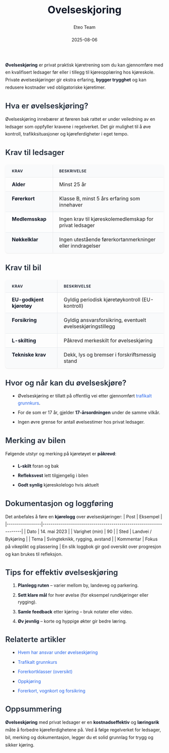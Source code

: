 ﻿---
title: "Ovelseskjoring"
date: 2025-08-06
draft: false
author: "Eteo Team"
description: "Guide to Ovelseskjoring for Norwegian driving theory exam."
categories: ["Driving Theory"]
tags: ["driving", "theory", "safety"]
featured_image: "/blogs/teori/ovelseskjoring/ovelseskjoring-image.svg"
---
<style>
/* Base text styling */
.article-content {
  font-family: 'Inter', -apple-system, BlinkMacSystemFont, 'Segoe UI', Roboto, Oxygen, Ubuntu, Cantarell, 'Open Sans', 'Helvetica Neue', sans-serif;
  line-height: 1.6;
  color: #1f2937;
  font-size: 16px;
}
/* Headers */
h1 {
  font-size: 2rem;
  font-weight: 700;
  margin: 2rem 0 1.5rem;
  color: #111827;
}
h2 {
  font-size: 1.5rem;
  font-weight: 600;
  margin: 2rem 0 1rem;
  color: #1f2937;
}
h3 {
  font-size: 1.25rem;
  font-weight: 600;
  margin: 1.5rem 0 0.75rem;
  color: #374151;
}
/* Paragraphs */
p {
  margin: 1rem 0;
  line-height: 1.7;
}
/* Lists */
ul, ol {
  margin: 1rem 0 1rem 1.5rem;
  padding-left: 1rem;
}
li {
  margin-bottom: 0.5rem;
  line-height: 1.6;
}
/* Bold and emphasis text */
strong, b {
  font-weight: 700 !important;
  color: #111827;
}
em, i {
  font-style: italic;
  color: #374151;
}
strong em, b i, em strong, i b {
  font-weight: 700 !important;
  font-style: italic;
  color: #111827;
}
/* Links */
a {
  color: #2563eb;
  text-decoration: none;
  transition: color 0.2s ease;
}
a:hover {
  color: #1d4ed8;
  text-decoration: underline;
}
/* Code blocks */
pre, code {
  font-family: 'SFMono-Regular', Consolas, 'Liberation Mono', Menlo, monospace;
  background-color: #f3f4f6;
  border-radius: 0.375rem;
  font-size: 0.875em;
}
pre {
  padding: 1rem;
  overflow-x: auto;
  margin: 1rem 0;
}
code {
  padding: 0.2em 0.4em;
}
/* Blockquotes */
blockquote {
  border-left: 4px solid #e5e7eb;
  margin: 1.5rem 0;
  padding: 0.75rem 1rem 0.75rem 1.5rem;
  background-color: #f9fafb;
  color: #4b5563;
  font-style: italic;
}
/* Tables */
table {
  margin: 1.5rem auto !important;
  border-collapse: collapse !important;
  width: 100% !important;
  max-width: 100%;
  box-shadow: 0 1px 3px rgba(0,0,0,0.1) !important;
  border-radius: 0.5rem !important;
  overflow: hidden !important;
  border: 1px solid #e5e7eb !important;
  display: table !important;
}
th, td {
  padding: 0.75rem 1.25rem !important;
  text-align: left !important;
  border: 1px solid #e5e7eb !important;
  vertical-align: top;
}
th {
  background-color: #f9fafb !important;
  font-weight: 600 !important;
  color: #111827 !important;
  text-transform: uppercase !important;
  font-size: 0.75rem !important;
  letter-spacing: 0.05em !important;
}
tr:nth-child(even) {
  background-color: #f9fafb !important;
}
tr:hover {
  background-color: #f3f4f6 !important;
}
/* Responsive adjustments */
@media (max-width: 768px) {
  .article-content {
    font-size: 15px;
  }
  h1 { font-size: 1.75rem; }
  h2 { font-size: 1.375rem; }
  h3 { font-size: 1.125rem; }
  table {
    display: block !important;
    overflow-x: auto !important;
    -webkit-overflow-scrolling: touch;
  }
}
</style>
**Øvelseskjøring** er privat praktisk kjøretrening som du kan gjennomføre med en kvalifisert ledsager før eller i tillegg til kjøreopplæring hos kjøreskole. Private øvelseskjøringer gir ekstra erfaring, **bygger trygghet** og kan redusere kostnader ved obligatoriske kjøretimer.
## Hva er øvelseskjøring?
Øvelseskjøring innebærer at føreren bak rattet er under veiledning av en ledsager som oppfyller kravene i regelverket. Det gir mulighet til å øve kontroll, trafikksituasjoner og kjøreferdigheter i eget tempo.
## Krav til ledsager
| Krav             | Beskrivelse                                                       |
|------------------|-------------------------------------------------------------------|
| **Alder**        | Minst 25 år                                                       |
| **Førerkort**    | Klasse B, minst 5 års erfaring som innehaver                     |
| **Medlemsskap**  | Ingen krav til kjøreskolemedlemskap for privat ledsager          |
| **Nøkkelklar**   | Ingen utestående førerkortanmerkninger eller inndragelser        |
## Krav til bil
| Krav                     | Beskrivelse                                                       |
|--------------------------|-------------------------------------------------------------------|
| **EU-godkjent kjøretøy** | Gyldig periodisk kjøretøykontroll (EU-kontroll)                  |
| **Forsikring**          | Gyldig ansvarsforsikring, eventuelt øvelseskjøringstillegg       |
| **L-skilting**          | Påkrevd merkeskilt for øvelseskjøring                             |
| **Tekniske krav**       | Dekk, lys og bremser i forskriftsmessig stand                     |
## Hvor og når kan du øvelseskjøre?
* Øvelseskjøring er tillatt på offentlig vei etter gjennomført [trafikalt grunnkurs](/blogs/teori/trafikalt-grunnkurs "Trafikalt grunnkurs - Obligatorisk kurs for førerkort klasse B").
* For de som er 17 år, gjelder **17-årsordningen** under de samme vilkår.
* Ingen øvre grense for antall øvelsestimer hos privat ledsager.
## Merking av bilen
Følgende utstyr og merking på kjøretøyet er **påkrevd**:
* **L-skilt** foran og bak
* **Refleksvest** lett tilgjengelig i bilen
* **Godt synlig** kjøreskolelogo hvis aktuelt
## Dokumentasjon og loggføring
Det anbefales å føre en **kjørelogg** over øvelseskjøringer:
| Post            | Eksempel                                                          |
|-----------------|-------------------------------------------------------------------|
| Dato            | 14. mai 2023                                                      |
| Varighet (min)  | 90                                                                |
| Sted            | Landvei / Bykjøring                                               |
| Tema            | Svingteknikk, rygging, avstand                                        |
| Kommentar       | Fokus på vikeplikt og plassering                                   |
En slik loggbok gir god oversikt over progresjon og kan brukes til refleksjon.
## Tips for effektiv øvelseskjøring
1. **Planlegg ruten** – varier mellom by, landeveg og parkering.
2. **Sett klare mål** for hver øvelse (for eksempel rundkjøringer eller rygging).
3. **Samle feedback** etter kjøring – bruk notater eller video.
4. **Øv jevnlig** – korte og hyppige økter gir bedre læring.
## Relaterte artikler
- [Hvem har ansvar under øvelseskjøring](/blogs/teori/hvem-har-ansvar-under-ovelseskjoring "Hvem har ansvar under øvelseskjøring (lån, forsvarlig stand, forskriftsmessig stand m.m)")
- [Trafikalt grunnkurs](/blogs/teori/trafikalt-grunnkurs "Trafikalt grunnkurs - Obligatorisk kurs for førerkort klasse B")
- [Forerkortklasser (oversikt)](/blogs/teori/forerkortklasser-oversikt "Førerkortklasser (oversikt): Oversikt over alle førerkortklasser i Norge")
- [Oppkjøring](/blogs/teori/oppkjoring "Oppkjøring - Guide til praktisk kjøreprøve for førerkort i bil")
- [Forerkort, vognkort og forsikring](/blogs/teori/forerkort-vognkort-og-forsikring "Førerkort, vognkort og forsikring - Nødvendige dokumenter for lovlig kjøring")
## Oppsummering
**Øvelseskjøring** med privat ledsager er en **kostnadseffektiv** og **læringsrik** måte å forbedre kjøreferdighetene på. Ved å følge regelverket for ledsager, bil, merking og dokumentasjon, legger du et solid grunnlag for trygg og sikker kjøring.